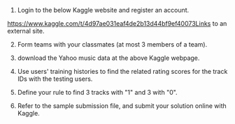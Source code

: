 1. Login to the below Kaggle website and register an account.

https://www.kaggle.com/t/4d97ae031eaf4de2b13d44bf9ef40073Links to an external site.

2. Form teams with your classmates (at most 3 members of a team).

3. download the Yahoo music data at the above Kaggle webpage.

4. Use users' training histories to find the related rating scores for the track IDs with the testing users.

5. Define your rule to find 3 tracks with "1" and 3 with "0".  

6. Refer to the sample submission file, and submit your solution online with Kaggle. 
